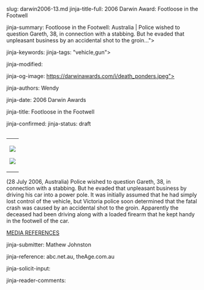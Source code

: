 slug: darwin2006-13.md
jinja-title-full: 2006 Darwin Award: Footloose in the Footwell

jinja-summary: Footloose in the Footwell: Australia | Police wished to question Gareth, 38, in connection with a stabbing. But he evaded that unpleasant business by an accidental shot to the groin...">

jinja-keywords:
jinja-tags: "vehicle,gun">

jinja-modified:

jinja-og-image: https://darwinawards.com/i/death_ponders.jpeg">

jinja-authors: Wendy

jinja-date: 2006 Darwin Awards


jinja-title: Footloose in the Footwell


jinja-confirmed:
jinja-status: draft
<TABLE border=0 align=right><TR><TD align=center>

<A href="/cgi/search.pl?keywords=category%3Dgun&swishindex=stories.data&show_description=yes&maxdisplay=10&maxresults=50"><IMG src="/i/icon/gun.png" border=0></A>

<A href="/cgi/search.pl?keywords=category%3Dvehicle&swishindex=stories.data&show_description=yes&maxdisplay=10&maxresults=50"><IMG src="/i/icon/car.jpg" border=0></A>

</TD></TR></TABLE>

(28 July 2006, Australia) Police wished to question Gareth, 38, in
connection with a stabbing. But he evaded that unpleasant business by
driving his car into a power pole. It was initially assumed that he had
simply lost control of the vehicle, but Victoria police soon determined
that the fatal crash was caused by an accidental shot to the groin.
Apparently the deceased had been driving along with a loaded firearm that
he kept handy in the footwell of the car.

<A href="http://darwinawards.com//slush/200802/pending20080223-221047.html">MEDIA REFERENCES</A>
<P align=center>
<!--#include virtual="/inc/votebar_viewvoteonly" -->

jinja-submitter: Mathew Johnston

jinja-reference: abc.net.au, theAge.com.au

jinja-solicit-input:

jinja-reader-comments:



<!--#include file=nav_2006.html -->


